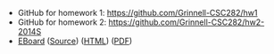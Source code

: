 * GitHub for homework 1: <https://github.com/Grinnell-CSC282/hw1>
* GitHub for homework 2: <https://github.com/Grinnell-CSC282/hw2-2014S>
* [EBoard](../eboards/eboard.03.html)
  ([Source](../eboards/eboard.03.md))
  ([HTML](../eboards/eboard.03.html))
  ([PDF](../eboards/eboard.03.pdf))

